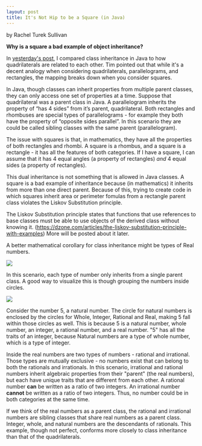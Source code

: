 ```yaml
---
layout: post
title: It's Not Hip to be a Square (in Java)
---
```


by Rachel Turek Sullivan

**Why is a square a bad example of object inheritance?**

In <a href="https://retsullivan.github.io/Your-Mother-was-a-Toaster-and-your-Father-Smelled-of-Class-Inheritance/" target="_blank">yesterday's post</a>, I compared class inheritance in Java to how quadrilaterals are related to each other. Tim pointed out that while it's a decent analogy when considering quadrilaterals, parallelograms, and rectangles, the mapping breaks down when you consider squares.

In Java, though classes can inherit properties from multiple parent classes, they can only access one set of properties at a time. Suppose that quadrilateral was a parent class in Java. A parallelogram inherits the property of “has 4 sides” from it’s parent, quadrilateral. Both rectangles and rhombuses are special types of parallelograms - for example they both have the property of “opposite sides parallel”. In this scenario they are could be called sibling classes with the same parent (parallelogram). 

The issue with squares is that, in mathematics, they have all the properties of both rectangles and rhombi. A square is a rhombus, and a square is a rectangle - it has all the features of both categories. If I have a square, I can assume that it has 4 equal angles (a property of rectangles) *and* 4 equal sides (a property of rectangles).  

This dual inheritance is not something that is allowed in Java classes.  A square is a bad example of inheritance because (in mathematics) it inherits from more than one direct parent.  Because of this, trying to create code in which squares inherit area or perimeter fomulas from a rectangle parent class violates the Liskov Substitution principle.

The Liskov Substitution principle states that functions that use references to base classes must be able to use objects of the derived class without knowing it. (https://dzone.com/articles/the-liskov-substitution-principle-with-examples) More will be posted about it later.


A better mathematical corollary for class inheritance might be types of Real numbers. 

![](https://cdn1.byjus.com/wp-content/uploads/2019/04/Real-Numbers-Chart.png)


In this scenario, each type of number only inherits from a single parent class. A good way to visualize this is though grouping the numbers inside circles.


![](http://cyclesrecycled.com/wp-content/uploads/2018/05/classifying-real-numbers-worksheets-pdf-classification-of-diagram-are-made-up-five-different-types-as.jpg)

Consider the number 5, a natural number. The circle for natural numbers is enclosed by the circles for Whole, Integer, Rational and Real, making 5 fall within those circles as well. This is because 5 is a natural number, whole number, an integer, a rational number, and a real number. "5" has all the traits of an integer, because Natural numbers are a type of whole number, which is a type of integer.

Inside the real numbers are two types of numbers - rational and irrational.  Those types are mutually exclusive - no numbers exist that can belong to both the rationals and irrationals.  In this scenario, irrational and rational numbers inherit algebraic properties from their "parent" (the real numbers), but each have unique traits that are different from each other. A rational number **can** be written as a ratio of two integers.  An irrational number **cannot** be written as a ratio of two integers.  Thus, no number could be in both categories at the same time. 

If we think of the real numbers as a parent class, the rational and irrational numbers are sibling classes that share real numbers as a parent class. Integer, whole, and natural numbers are the descendants of rationals. This example, though not perfect, conforms more closely to class inheritance than that of the quadrilaterals. 
